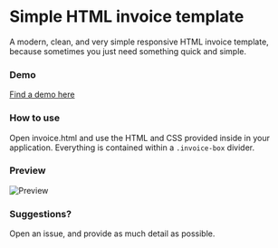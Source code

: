 # Simple HTML invoice template
A modern, clean, and very simple responsive HTML invoice template, because sometimes you just need something quick and simple.

### Demo
[Find a demo here](https://www.nextstepwebs.com/open-source/invoice)


### How to use
Open invoice.html and use the HTML and CSS provided inside in your application. Everything is contained within a `.invoice-box` divider.

### Preview
![Preview](http://i.imgur.com/4sIqpkj.png)

### Suggestions?
Open an issue, and provide as much detail as possible.
